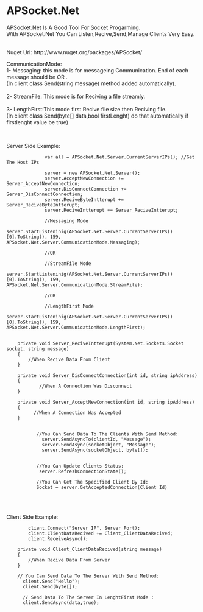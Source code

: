 # APSocket.Net
APSocket.Net Is A Good Tool For Socket Progarming.</br>
With APSocket.Net You Can Listen,Recive,Send,Manage Clients Very Easy.

</br>
Nuget Url: http://www.nuget.org/packages/APSocket/

CommunicationMode:</br>
1- Messaging: this mode is for messageing Communication. End of each message should be <EOF> OR <FOF>.</br>
(In client class Send(string message) method added <EOF> automatically).</br></br>
2- StreamFile: This mode is for Reciving a file streamly.</br></br>
3- LengthFirst:This mode first Recive file size then Reciving file.</br>
(In client class Send(byte[] data,bool firstLenght) do that automatically if firstlenght value be true)


</br>


Server Side Example:</br>

                  var all = APSocket.Net.Server.CurrentServerIPs(); //Get The Host IPs

                  server = new APSocket.Net.Server();
                  server.AcceptNewConnection += Server_AcceptNewConnection;
                  server.DisConnectConnection += Server_DisConnectConnection;
                  server.ReciveByteIntterupt += Server_ReciveByteIntterupt;
                  server.ReciveIntterupt += Server_ReciveIntterupt;
                  
                  //Messaging Mode
                  server.StartListeninig(APSocket.Net.Server.CurrentServerIPs()[0].ToString(), 159,                   APSocket.Net.Server.CommunicationMode.Messaging);
                  
                  //OR
                  
                  //StreamFile Mode
                  server.StartListeninig(APSocket.Net.Server.CurrentServerIPs()[0].ToString(), 159,                   APSocket.Net.Server.CommunicationMode.StreamFile);
                  
                  //OR
                  
                  //LengthFirst Mode
                  server.StartListeninig(APSocket.Net.Server.CurrentServerIPs()[0].ToString(), 159,                   APSocket.Net.Server.CommunicationMode.LengthFirst);


        private void Server_ReciveIntterupt(System.Net.Sockets.Socket socket, string message)
        {
            //When Recive Data From Client
        }

        private void Server_DisConnectConnection(int id, string ipAddress)
        {
                //When A Connection Was Disconnect
        }

        private void Server_AcceptNewConnection(int id, string ipAddress)
        {
              //When A Connection Was Accepted
        }


               //You Can Send Data To The Clients With Send Method:
                 server.SendAsyncTo(clientId, "Message");
                 server.SendAsync(socketObject, "Message");
                 server.SendAsync(socketObject, byte[]);


               //You Can Update Clients Status:
                server.RefreshConnectionState();

               //You Can Get The Specified Client By Id:
               Socket = server.GetAcceptedConnection(Client Id)
               
</br>
</br>

Client Side Example:</br>

            client.Connect("Server IP", Server Port);
            client.ClientDataRecived += Client_ClientDataRecived;
            client.ReceiveAsync();

        private void Client_ClientDataRecived(string message)
        {
            //When Recive Data From Server
        }

        // You Can Send Data To The Server With Send Method:
          client.Send("Hello");
          client.Send(byte[]);
          
          // Send Data To The Server In LenghtFirst Mode :
          client.SendAsync(data,true);
